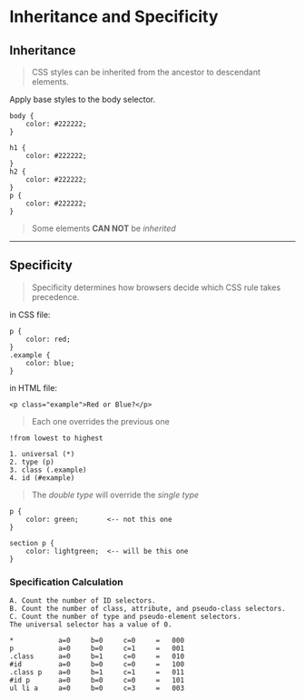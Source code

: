 # Inheritance and Specificity

## Inheritance

> CSS styles can be inherited from the ancestor to descendant elements.

Apply base styles to the body selector.

```
body {
    color: #222222;
}
```

```
h1 {
    color: #222222;
}
h2 {
    color: #222222;
}
p {
    color: #222222;
}
```

> Some elements **CAN NOT** be *inherited*

---

## Specificity

> Specificity determines how browsers decide which CSS rule takes precedence.

in CSS file:

```
p {
    color: red;
}
.example {
    color: blue;
}
```

in HTML file:

```
<p class="example">Red or Blue?</p>
```

> Each one overrides the previous one

    !from lowest to highest

    1. universal (*)
    2. type (p)
    3. class (.example)
    4. id (#example)

> The *double type* will override the *single type*

```
p {
    color: green;       <-- not this one
}

section p {
    color: lightgreen;  <-- will be this one
}
```

### Specification Calculation

    A. Count the number of ID selectors.
    B. Count the number of class, attribute, and pseudo-class selectors.
    C. Count the number of type and pseudo-element selectors.
    The universal selector has a value of 0.

```
*           a=0     b=0     c=0     =   000
p           a=0     b=0     c=1     =   001
.class      a=0     b=1     c=0     =   010
#id         a=0     b=0     c=0     =   100
.class p    a=0     b=1     c=1     =   011
#id p       a=0     b=0     c=0     =   101
ul li a     a=0     b=0     c=3     =   003
```
